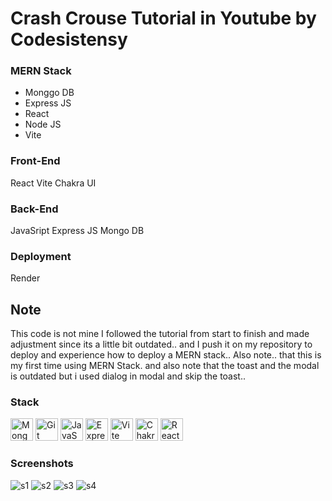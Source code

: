 # Crash Crouse Tutorial in Youtube by Codesistensy

### MERN Stack
* Monggo DB
* Express JS
* React
* Node JS
* Vite

### Front-End
React
Vite
Chakra UI

### Back-End
JavaSript
Express JS
Mongo DB

### Deployment
Render

## Note
This code is not mine I followed the tutorial from start to finish and made adjustment since its a little bit outdated..
and I push it on my repository to deploy and experience how to deploy a MERN stack..
Also note.. that this is my first time using MERN Stack.
and also note that the toast and the modal is outdated but i used dialog in modal and skip the toast..

### Stack
<p align="left">
  <a href="https://www.mongodb.com" target="_blank" rel="noreferrer"><img src="https://github.com/user-attachments/assets/9e101c68-20a8-4acc-bb14-6165ff631005" width="36" height="36" alt="MongoDB" /></a>
  <a href="https://git-scm.com/" target="_blank" rel="noreferrer"><img src="https://github.com/user-attachments/assets/630411d3-09c3-4273-ac41-a2eb1424dc9f" width="36" height="36" alt="Git" /></a>
  <a href="https://developer.mozilla.org/en-US/docs/Web/JavaScript" target="_blank" rel="noreferrer"><img src="https://github.com/user-attachments/assets/a0a808e5-b878-480f-8ff0-8ddb8714f398" width="36" height="36" alt="JavaScript" /></a>
  <a href="https://expressjs.com" target="_blank" rel="noreferrer"><img src="https://github.com/user-attachments/assets/ad882689-e89d-4f75-8e1c-31493dce18ff" width="36" height="36" alt="ExpressJS" /></a>
  <a href="https://vite.dev" target="_blank" rel="noreferrer"><img src="https://github.com/user-attachments/assets/668b9b7b-ece6-466e-bfcd-1567d4c73427" width="36" height="36" alt="Vite" /></a>
  <a href="https://chakra-ui.com" target="_blank" rel="noreferrer"><img src="https://github.com/user-attachments/assets/0ddce361-c99b-4737-b4c0-118a476c5596" width="36" height="36" alt="ChakraUI" /></a>
  <a href="https://react.dev" target="_blank" rel="noreferrer"><img src="https://github.com/user-attachments/assets/1da46036-25cd-418e-9960-ef57d297a966" width="36" height="36" alt="React" /></a>
</p>

### Screenshots
![s1](https://github.com/user-attachments/assets/f0e04ddb-d43f-4c29-ac03-55e4f632db52)
![s2](https://github.com/user-attachments/assets/01d13e13-71f8-4c50-9127-3d1d6740481d)
![s3](https://github.com/user-attachments/assets/816b9511-8e86-4dda-9a96-186a533436c3)
![s4](https://github.com/user-attachments/assets/7e7b6924-f09d-4b72-8ddc-e6081e6609c2)

